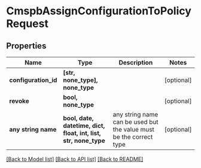 # CmspbAssignConfigurationToPolicyRequest


## Properties
Name | Type | Description | Notes
------------ | ------------- | ------------- | -------------
**configuration_id** | **[str, none_type], none_type** |  | [optional] 
**revoke** | **bool, none_type** |  | [optional] 
**any string name** | **bool, date, datetime, dict, float, int, list, str, none_type** | any string name can be used but the value must be the correct type | [optional]

[[Back to Model list]](../README.md#documentation-for-models) [[Back to API list]](../README.md#documentation-for-api-endpoints) [[Back to README]](../README.md)


